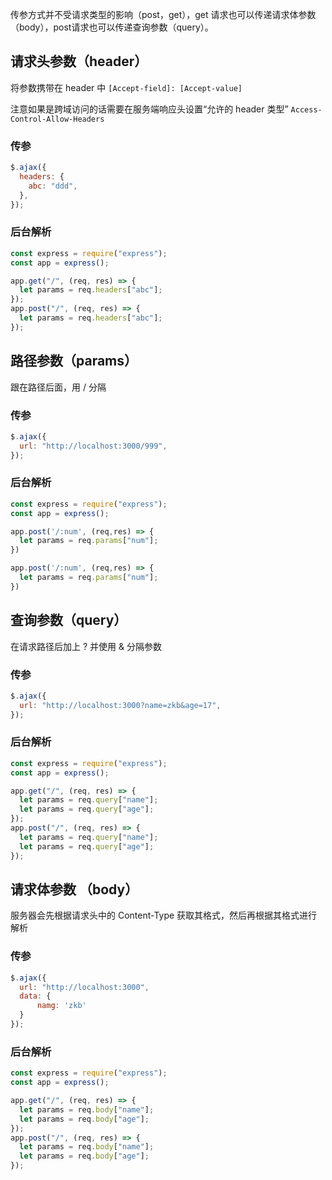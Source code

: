 传参方式并不受请求类型的影响（post，get），get 请求也可以传递请求体参数（body），post请求也可以传递查询参数（query）。
## 请求头参数（header）

将参数携带在 header 中 `[Accept-field]: [Accept-value]`

注意如果是跨域访问的话需要在服务端响应头设置“允许的 header 类型” `Access-Control-Allow-Headers`

### 传参

```js
$.ajax({
  headers: {
    abc: "ddd",
  },
});
```

### 后台解析

```js
const express = require("express");
const app = express();

app.get("/", (req, res) => {
  let params = req.headers["abc"];
});
app.post("/", (req, res) => {
  let params = req.headers["abc"];
});
```

## 路径参数（params）

跟在路径后面，用 / 分隔

### 传参
```js
$.ajax({
  url: "http://localhost:3000/999",
});
```

### 后台解析
```js
const express = require("express");
const app = express();

app.post('/:num', (req,res) => {
  let params = req.params["num"];
})

app.post('/:num', (req,res) => {
  let params = req.params["num"];
})
```

## 查询参数（query）

在请求路径后加上 ? 并使用 & 分隔参数

### 传参

```js
$.ajax({
  url: "http://localhost:3000?name=zkb&age=17",
});
```

### 后台解析

```js
const express = require("express");
const app = express();

app.get("/", (req, res) => {
  let params = req.query["name"];
  let params = req.query["age"];
});
app.post("/", (req, res) => {
  let params = req.query["name"];
  let params = req.query["age"];
});
```

## 请求体参数 （body）

服务器会先根据请求头中的 Content-Type 获取其格式，然后再根据其格式进行解析

### 传参

```js
$.ajax({
  url: "http://localhost:3000",
  data: {
      namg: 'zkb'
  }
});
```

### 后台解析

```js
const express = require("express");
const app = express();

app.get("/", (req, res) => {
  let params = req.body["name"];
  let params = req.body["age"];
});
app.post("/", (req, res) => {
  let params = req.body["name"];
  let params = req.body["age"];
});
```